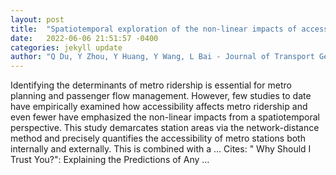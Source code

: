 ```yaml
---
layout: post
title:  "Spatiotemporal exploration of the non-linear impacts of accessibility on metro ridership"
date:   2022-06-06 21:51:57 -0400
categories: jekyll update
author: "Q Du, Y Zhou, Y Huang, Y Wang, L Bai - Journal of Transport Geography, 2022"
---
```

Identifying the determinants of metro ridership is essential for metro planning and passenger flow management. However, few studies to date have empirically examined how accessibility affects metro ridership and even fewer have emphasized the non-linear impacts from a spatiotemporal perspective. This study demarcates station areas via the network-distance method and precisely quantifies the accessibility of metro stations both internally and externally. This is combined with a …
Cites: ‪" Why Should I Trust You?": Explaining the Predictions of Any …‬  